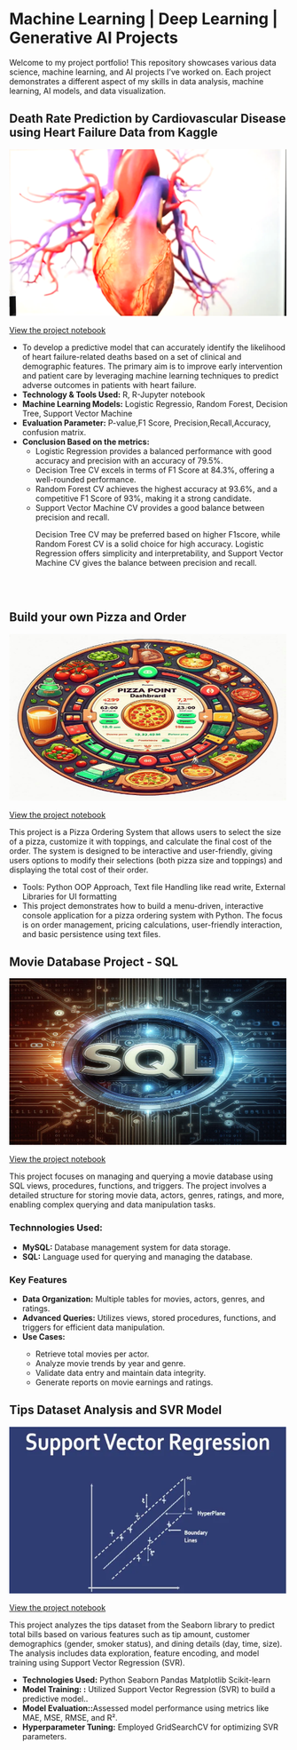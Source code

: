 
<!DOCTYPE html>
<html lang="en">
<head>
    <meta charset="UTF-8">
    <meta name="viewport" content="width=device-width, initial-scale=1.0">
<!--     <title>Machine Learning | Deep Learning | Generative AI Projects</title> -->
</head>
<body>

<h1>Machine Learning | Deep Learning | Generative AI Projects</h1>

<p>Welcome to my project portfolio! This repository showcases various data science, machine learning, and AI projects I’ve worked on. Each project demonstrates a different aspect of my skills in data analysis, machine learning, AI models, and data visualization.
</p>

<h2><strong>Death Rate Prediction by Cardiovascular Disease using Heart Failure Data from Kaggle</strong></h2>

   <img src="https://github.com/sameena93/project_images/raw/main/Screenshot%202024-09-19%20201355.png" alt="Project Screenshot" width="500" height="300">

[View the project notebook](https://github.com/sameena93/multilprojects/blob/Sameena/Final_project_sameena_mujawar-checkpoint.ipynb)

<ul>
  <li>To develop a predictive model that can accurately identify the likelihood of heart failure-related deaths based on a set of clinical and demographic features. The primary aim is to improve early intervention and patient care by leveraging machine learning techniques to predict adverse outcomes in patients with heart failure.</li>
  <li><strong>Technology & Tools Used:</strong> R, R-Jupyter notebook</li>
  <li><strong>Machine Learning Models:</strong> Logistic Regressio, Random Forest, Decision Tree, Support Vector Machine</li>
  <li><strong>Evaluation Parameter:</strong> P-value,F1 Score, Precision,Recall,Accuracy, confusion matrix.</li>
  <li><strong>Conclusion Based on the metrics:</strong> 
     <ul> <li>Logistic Regression provides a balanced performance with good accuracy and precision with an accuracy of 79.5%. </li>
       <li> Decision Tree CV excels in terms of F1 Score at 84.3%, offering a well-rounded performance.</li>
       <li>Random Forest CV achieves the highest accuracy at 93.6%, and a competitive F1 Score of 93%, making it a strong candidate.</li>
       <li>Support Vector Machine CV provides a good balance between precision and recall.</li>
   <p>Decision Tree CV may be preferred based on higher F1score, while Random Forest CV is a solid choice for high accuracy. Logistic Regression offers simplicity and interpretability, and Support Vector Machine CV gives the balance between precision and recall.</p></ul></ul>



<br></br>
<h2><strong>Build your own Pizza and Order </strong></h2>
 <img src="https://github.com/sameena93/project_images/blob/main/pizza_point.jpeg" alt="Project Screenshot" width="500" height="300">

[View the project notebook](https://github.com/sameena93/multilprojects/blob/Sameena/Project2_mujawar_s.ipynb)

<p>This project is a Pizza Ordering System that allows users to select the size of a pizza, customize it with toppings, and calculate the final cost of the order. The system is designed to be interactive and user-friendly, giving users options to modify their selections (both pizza size and toppings) and displaying the total cost of their order.</p>
<ul>
    <li>Tools: Python OOP Approach, Text file Handling like read write, External Libraries for UI formatting</li>
    <li>This project demonstrates how to build a menu-driven, interactive console application for a pizza ordering system with Python. The focus is on order management, pricing calculations, user-friendly interaction, and basic persistence using text files.
</li>
</ul> 


 <h2><strong>Movie Database Project - SQL</strong></h2>
 
  <img src="https://github.com/sameena93/project_images/blob/main/SQL.jpeg" alt="Project Screenshot" width="500" height="300">

[View the project notebook](https://github.com/sameena93/multilprojects/blob/Sameena/SQL%20PROJECT%20FILE%20.sq)

 <p>This project focuses on managing and querying a movie database using SQL views, procedures, functions, and triggers. The project involves a detailed structure for storing movie data, actors, genres, ratings, and more, enabling complex querying and data manipulation tasks. </p>

 <h3><storng>Technnologies Used:</storng></h3>
 <ul>
     <li><strong>MySQL: </strong>Database management system for data storage. </li>
     <li><strong>SQL:</strong> Language used for querying and managing the database. </li>
 </ul>
<h3><strong>Key Features</strong></h3> 
<ul>
<li><strong>Data Organization:</strong> Multiple tables for movies, actors, genres, and ratings.</li>
<li><strong>Advanced Queries:</strong> Utilizes views, stored procedures, functions, and triggers for efficient data manipulation.</li>
<li><strong>Use Cases:</strong></li>
    <ul>
<li>Retrieve total movies per actor.</li>
<li>Analyze movie trends by year and genre.</li>
<li>Validate data entry and maintain data integrity.</li>
<li>Generate reports on movie earnings and ratings.</li></ul>
</ul>


<h2><strong>Tips Dataset Analysis and SVR Model</strong></h2>


<img src="https://github.com/sameena93/project_images/blob/main/svr.png" alt="Project Screenshot" width="500" height="300">


[View the project notebook](https://github.com/sameena93/multilprojects/blob/Sameena/Support%20Vector%20Machine%20using%20GridSearchCV%20on%20Tips%20dataset.ipynb)


<p>This project analyzes the tips dataset from the Seaborn library to predict total bills based on various features such as tip amount, customer demographics (gender, smoker status), and dining details (day, time, size). The analysis includes data exploration, feature encoding, and model training using Support Vector Regression (SVR).</p>

<ul>
<li><strong>Technologies Used:</strong> Python
Seaborn
Pandas
Matplotlib
Scikit-learn
    
<li><strong>Model Training: :</strong> Utilized Support Vector Regression (SVR) to build a predictive model..</li>
<li><strong>Model Evaluation::</strong>Assessed model performance using metrics like MAE, MSE, RMSE, and R².</li>
   
<li><strong>Hyperparameter Tuning:</strong> Employed GridSearchCV for optimizing SVR parameters.</li>
    </ul>

        
</body>
</html>

 

